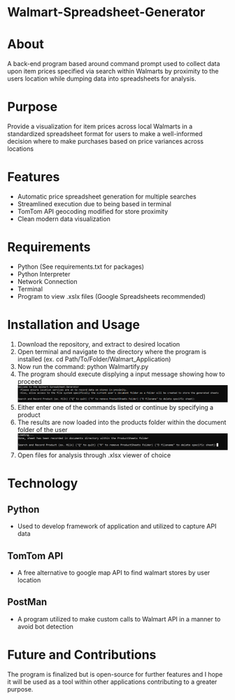# Walmart-Spreadsheet-Generator
# About
A back-end program based around command prompt used to collect data upon item prices specified via search within Walmarts by proximity to the users location while dumping data into spreadsheets for analysis.

# Purpose
Provide a visualization for item prices across local Walmarts in a standardized spreadsheet format for users to make a well-informed decision where to make purchases based on price variances across locations

# Features
* Automatic price spreadsheet generation for multiple searches
* Streamlined execution due to being based in terminal
* TomTom API geocoding modified for store proximity
* Clean modern data visualization

# Requirements
* Python (See requirements.txt for packages)
* Python Interpreter
* Network Connection
* Terminal
* Program to view .xslx files (Google Spreadsheets recommended)

# Installation and Usage
 1. Download the repository, and extract to desired location
 2. Open terminal and navigate to the directory where the program is installed (ex. cd Path/To/Folder/Walmart_Application)
 3. Now run the command: python Walmartify.py
 4. The program should execute displying a input message showing how to proceed
 ![Logo](Walmart_Application/README_Images/Start.png)
 6. Either enter one of the commands listed or continue by specifying a product
 7. The results are now loaded into the products folder within the document folder of the user
 ![Logo](Walmart_Application/README_Images/done.png)
 9. Open files for analysis through .xlsx viewer of choice

# Technology
## Python
* Used to develop framework of application and utilized to capture API data
## TomTom API
* A free alternative to google map API to find walmart stores by user location
## PostMan 
* A program utilized to make custom calls to Walmart API in a manner to avoid bot detection

# Future and Contributions
The program is finalized but is open-source for further features and I hope it will be used as a tool within other applications contributing to a greater purpose. 
